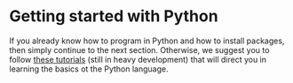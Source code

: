 # Getting started with Python

If you already know how to program in Python and how to install packages, then simply continue to the next section. Otherwise, we suggest you to follow [these tutorials](python.md) (still in heavy development) that will direct you in learning the basics ot the Python language.
